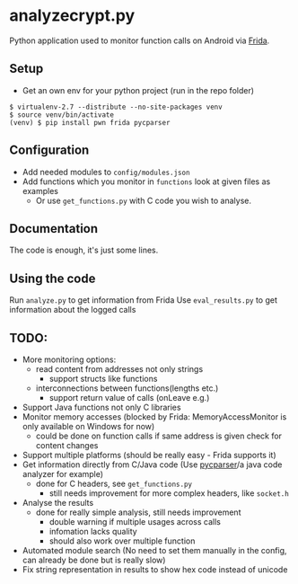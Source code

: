 # analyzecrypt.py
Python application used to monitor function calls on Android via [Frida](https://www.frida.re).

## Setup
- Get an own env for your python project (run in the repo folder)
```
$ virtualenv-2.7 --distribute --no-site-packages venv
$ source venv/bin/activate
(venv) $ pip install pwn frida pycparser
```

## Configuration
- Add needed modules to `config/modules.json`
- Add functions which you monitor in `functions` look at given files as examples
	- Or use `get_functions.py` with C code you wish to analyse.

## Documentation 
The code is enough, it's just some lines.

## Using the code
Run `analyze.py` to get information from Frida
Use `eval_results.py` to get information about the logged calls

## TODO:
- More monitoring options:
	- read content from addresses not only strings
		- support structs like functions
	- interconnections between functions(lengths etc.)
		- support return value of calls (onLeave e.g.)
- Support Java functions not only C libraries
- Monitor memory accesses (blocked by Frida: MemoryAccessMonitor is only available on Windows for now)
	- could be done on function calls if same address is given check for content changes
- Support multiple platforms (should be really easy - Frida supports it)
- Get information directly from C/Java code (Use [pycparser](https://github.com/eliben/pycparser)/a java code analyzer for example)
	- done for C headers, see `get_functions.py`
		- still needs improvement for more complex headers, like `socket.h`
- Analyse the results
  - done for really simple analysis, still needs improvement
    - double warning if multiple usages across calls
    - infomation lacks quality
    - should also work over multiple function
- Automated module search (No need to set them manually in the config, can already be done but is really slow)
- Fix string representation in results to show hex code instead of unicode

